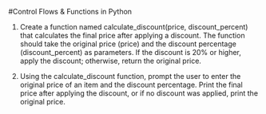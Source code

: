#Control Flows & Functions in Python

1. Create a function named calculate_discount(price, discount_percent) that calculates the final price after applying a discount. The function should take the original price (price) and the discount percentage (discount_percent) as parameters. If the discount is 20% or higher, apply the discount; otherwise, return the original price.


2. Using the calculate_discount function, prompt the user to enter the original price of an item and the discount percentage. Print the final price after applying the discount, or if no discount was applied, print the original price.
